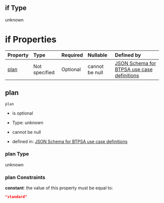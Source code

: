 ## if Type

unknown

# if Properties

| Property      | Type          | Required | Nullable       | Defined by                                                                                                                                                                                                                                  |
| :------------ | :------------ | :------- | :------------- | :------------------------------------------------------------------------------------------------------------------------------------------------------------------------------------------------------------------------------------------ |
| [plan](#plan) | Not specified | Optional | cannot be null | [JSON Schema for BTPSA use case definitions](btpsa-usecase-properties-services-items-allof-2-then-allof-37-then-allof-0-if-properties-plan.md "undefined#/properties/services/items/allOf/2/then/allOf/37/then/allOf/0/if/properties/plan") |

## plan



`plan`

*   is optional

*   Type: unknown

*   cannot be null

*   defined in: [JSON Schema for BTPSA use case definitions](btpsa-usecase-properties-services-items-allof-2-then-allof-37-then-allof-0-if-properties-plan.md "undefined#/properties/services/items/allOf/2/then/allOf/37/then/allOf/0/if/properties/plan")

### plan Type

unknown

### plan Constraints

**constant**: the value of this property must be equal to:

```json
"standard"
```
